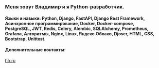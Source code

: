 ### Меня зовут Владимир и я Python-разработчик.

#### Языки и навыки: Python, Django, FastAPI, Django Rest Framework, Асинхронное программирование, Docker, Docker-compose, PostgreSQL, JWT, Redis, Celery, Аlembic, SQLAlchemy, Prometheus, Grafana, Алгоритмы, Nginx, Linux, Яндекс.Облако, Djoser, HTML, CSS, Bootstrap, Unittest.    

#### Дополнительные контакты:
[hh.ru](https://hh.ru/resume/561e7507ff0b3f41f20039ed1f464c59746962?customDomain=1)  
